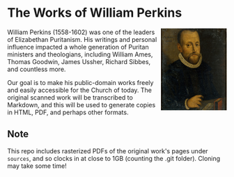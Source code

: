 # The Works of William Perkins

<img alt="Portrait of William Perkins by an unknown artist" src="site/src/_assets/william-perkins.jpg" align="right" style="width: 30%;" />

William Perkins (1558-1602) was one of the leaders of Elizabethan Puritanism. His writings and personal influence impacted a whole generation of Puritan ministers and theologians, including William Ames, Thomas Goodwin, James Ussher, Richard Sibbes, and countless more.

Our goal is to make his public-domain works freely and easily accessible for the Church of today. The original scanned work will be transcribed to Markdown, and this will be used to generate copies in HTML, PDF, and perhaps other formats.

## Note

This repo includes rasterized PDFs of the original work's pages under `sources`, and so clocks in at close to 1GB (counting the .git folder). Cloning may take some time!